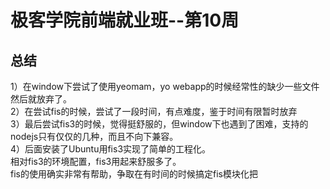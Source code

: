 # 极客学院前端就业班--第10周
## 总结
1）在window下尝试了使用yeomam，yo webapp的时候经常性的缺少一些文件然后就放弃了。    <br/> 
2）在尝试fis的时候，尝试了一段时间，有点难度，鉴于时间有限暂时放弃    <br/> 
3）最后尝试fis3的时候，觉得挺舒服的，但window下也遇到了困难，支持的nodejs只有仅仅的几种，而且不向下兼容。    <br/> 
4）后面安装了Ubuntu用fis3实现了简单的工程化。    <br/> 
相对fis3的环境配置，fis3用起来舒服多了。    <br/> 
fis的使用确实非常有帮助，争取在有时间的时候搞定fis模块化把